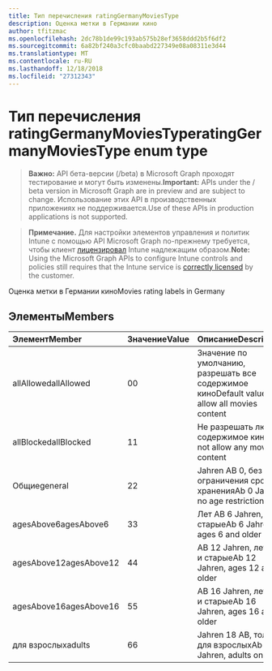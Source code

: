 ```yaml
---
title: Тип перечисления ratingGermanyMoviesType
description: Оценка метки в Германии кино
author: tfitzmac
ms.openlocfilehash: 2dc78b1de99c193ab575b28ef3658ddd2b5f6df2
ms.sourcegitcommit: 6a82bf240a3cfc0baabd227349e08a08311e3d44
ms.translationtype: MT
ms.contentlocale: ru-RU
ms.lasthandoff: 12/18/2018
ms.locfileid: "27312343"
---
```

# <a name="ratinggermanymoviestype-enum-type"></a><span data-ttu-id="7912b-103">Тип перечисления ratingGermanyMoviesType</span><span class="sxs-lookup"><span data-stu-id="7912b-103">ratingGermanyMoviesType enum type</span></span>

> <span data-ttu-id="7912b-104">**Важно:** API бета-версии (/beta) в Microsoft Graph проходят тестирование и могут быть изменены.</span><span class="sxs-lookup"><span data-stu-id="7912b-104">**Important:** APIs under the / beta version in Microsoft Graph are in preview and are subject to change.</span></span> <span data-ttu-id="7912b-105">Использование этих API в производственных приложениях не поддерживается.</span><span class="sxs-lookup"><span data-stu-id="7912b-105">Use of these APIs in production applications is not supported.</span></span>

> <span data-ttu-id="7912b-106">**Примечание.** Для настройки элементов управления и политик Intune с помощью API Microsoft Graph по-прежнему требуется, чтобы клиент [лицензировал](https://go.microsoft.com/fwlink/?linkid=839381) Intune надлежащим образом.</span><span class="sxs-lookup"><span data-stu-id="7912b-106">**Note:** Using the Microsoft Graph APIs to configure Intune controls and policies still requires that the Intune service is [correctly licensed](https://go.microsoft.com/fwlink/?linkid=839381) by the customer.</span></span>

<span data-ttu-id="7912b-107">Оценка метки в Германии кино</span><span class="sxs-lookup"><span data-stu-id="7912b-107">Movies rating labels in Germany</span></span>
## <a name="members"></a><span data-ttu-id="7912b-108">Элементы</span><span class="sxs-lookup"><span data-stu-id="7912b-108">Members</span></span>
|<span data-ttu-id="7912b-109">Элемент</span><span class="sxs-lookup"><span data-stu-id="7912b-109">Member</span></span>|<span data-ttu-id="7912b-110">Значение</span><span class="sxs-lookup"><span data-stu-id="7912b-110">Value</span></span>|<span data-ttu-id="7912b-111">Описание</span><span class="sxs-lookup"><span data-stu-id="7912b-111">Description</span></span>|
|:---|:---|:---|
|<span data-ttu-id="7912b-112">allAllowed</span><span class="sxs-lookup"><span data-stu-id="7912b-112">allAllowed</span></span>|<span data-ttu-id="7912b-113">0</span><span class="sxs-lookup"><span data-stu-id="7912b-113">0</span></span>|<span data-ttu-id="7912b-114">Значение по умолчанию, разрешать все содержимое кино</span><span class="sxs-lookup"><span data-stu-id="7912b-114">Default value, allow all movies content</span></span>|
|<span data-ttu-id="7912b-115">allBlocked</span><span class="sxs-lookup"><span data-stu-id="7912b-115">allBlocked</span></span>|<span data-ttu-id="7912b-116">1</span><span class="sxs-lookup"><span data-stu-id="7912b-116">1</span></span>|<span data-ttu-id="7912b-117">Не разрешать любое содержимое кино</span><span class="sxs-lookup"><span data-stu-id="7912b-117">Do not allow any movies content</span></span>|
|<span data-ttu-id="7912b-118">Общие</span><span class="sxs-lookup"><span data-stu-id="7912b-118">general</span></span>|<span data-ttu-id="7912b-119">2</span><span class="sxs-lookup"><span data-stu-id="7912b-119">2</span></span>|<span data-ttu-id="7912b-120">Jahren AB 0, без ограничения срока хранения</span><span class="sxs-lookup"><span data-stu-id="7912b-120">Ab 0 Jahren, no age restrictions</span></span>|
|<span data-ttu-id="7912b-121">agesAbove6</span><span class="sxs-lookup"><span data-stu-id="7912b-121">agesAbove6</span></span>|<span data-ttu-id="7912b-122">3</span><span class="sxs-lookup"><span data-stu-id="7912b-122">3</span></span>|<span data-ttu-id="7912b-123">Лет AB 6 Jahren, 6 и старые</span><span class="sxs-lookup"><span data-stu-id="7912b-123">Ab 6 Jahren, ages 6 and older</span></span>|
|<span data-ttu-id="7912b-124">agesAbove12</span><span class="sxs-lookup"><span data-stu-id="7912b-124">agesAbove12</span></span>|<span data-ttu-id="7912b-125">4</span><span class="sxs-lookup"><span data-stu-id="7912b-125">4</span></span>|<span data-ttu-id="7912b-126">AB 12 Jahren, лет 12 и старые</span><span class="sxs-lookup"><span data-stu-id="7912b-126">Ab 12 Jahren, ages 12 and older</span></span>|
|<span data-ttu-id="7912b-127">agesAbove16</span><span class="sxs-lookup"><span data-stu-id="7912b-127">agesAbove16</span></span>|<span data-ttu-id="7912b-128">5</span><span class="sxs-lookup"><span data-stu-id="7912b-128">5</span></span>|<span data-ttu-id="7912b-129">AB 16 Jahren, лет 16 и старые</span><span class="sxs-lookup"><span data-stu-id="7912b-129">Ab 16 Jahren, ages 16 and older</span></span>|
|<span data-ttu-id="7912b-130">для взрослых</span><span class="sxs-lookup"><span data-stu-id="7912b-130">adults</span></span>|<span data-ttu-id="7912b-131">6</span><span class="sxs-lookup"><span data-stu-id="7912b-131">6</span></span>|<span data-ttu-id="7912b-132">Jahren 18 AB, только для взрослых</span><span class="sxs-lookup"><span data-stu-id="7912b-132">Ab 18 Jahren, adults only</span></span>|





